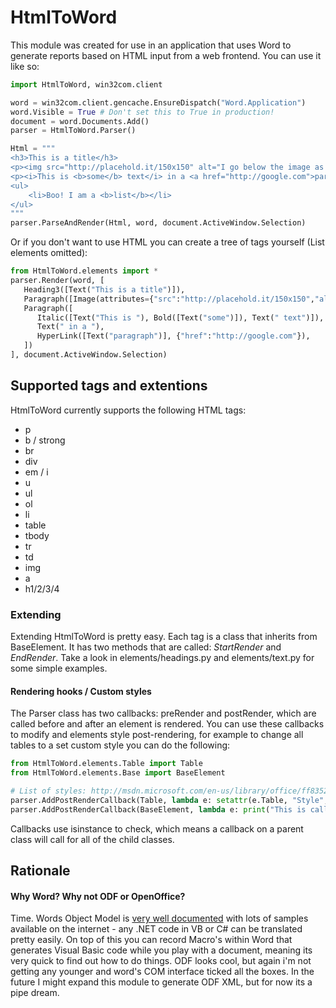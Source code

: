 HtmlToWord
===
This module was created for use in an application that uses Word to generate reports based on HTML input from a web frontend. You can use it like so:

```python
import HtmlToWord, win32com.client

word = win32com.client.gencache.EnsureDispatch("Word.Application")
word.Visible = True # Don't set this to True in production!
document = word.Documents.Add()
parser = HtmlToWord.Parser()

Html = """
<h3>This is a title</h3>
<p><img src="http://placehold.it/150x150" alt="I go below the image as a caption"></p>
<p><i>This is <b>some</b> text</i> in a <a href="http://google.com">paragraph</a></p>
<ul>
    <li>Boo! I am a <b>list</b></li>
</ul>
"""
parser.ParseAndRender(Html, word, document.ActiveWindow.Selection)
```
Or if you don't want to use HTML you can create a tree of tags yourself (List elements omitted):
```python
from HtmlToWord.elements import *
parser.Render(word, [
   Heading3([Text("This is a title")]),
   Paragraph([Image(attributes={"src":"http://placehold.it/150x150","alt":"I go below"})]),
   Paragraph([
      Italic([Text("This is "), Bold([Text("some")]), Text(" text")]),
      Text(" in a "),
      HyperLink([Text("paragraph")], {"href":"http://google.com"}),
   ])
], document.ActiveWindow.Selection)
```

## Supported tags and extentions

HtmlToWord currently supports the following HTML tags:
 * p
 * b / strong
 * br
 * div
 * em / i
 * u
 * ul
 * ol
 * li
 * table
 * tbody
 * tr
 * td
 * img
 * a
 * h1/2/3/4

### Extending
Extending HtmlToWord is pretty easy. Each tag is a class that inherits from BaseElement. It has two methods that are called: *StartRender* and *EndRender*. Take a look in elements/headings.py and elements/text.py for some simple examples.

#### Rendering hooks / Custom styles
The Parser class has two callbacks: preRender and postRender, which are called before and after an element is rendered.
You can use these callbacks to modify and elements style post-rendering, for example to change all tables to a set custom style you can do the following:

```python
from HtmlToWord.elements.Table import Table
from HtmlToWord.elements.Base import BaseElement

# List of styles: http://msdn.microsoft.com/en-us/library/office/ff835210(v=office.14).aspx
parser.AddPostRenderCallback(Table, lambda e: setattr(e.Table, "Style", constants.wdSomeTableStyleHere))
parser.AddPostRenderCallback(BaseElement, lambda e: print("This is called for every element"))
```

Callbacks use isinstance to check, which means a callback on a parent class will call for all of the child classes.

## Rationale
#### Why Word? Why not ODF or OpenOffice?
Time. Words Object Model is [very well documented](http://msdn.microsoft.com/en-us/library/ff837519) with lots of samples available on the internet - any .NET code in VB or C# can be translated pretty easily. On top of this you can record Macro's within Word that generates Visual Basic code while you play with a document, meaning its very quick to find out how to do things. ODF looks cool, but again i'm not getting any younger and word's COM interface ticked all the boxes. In the future I might expand this module to generate ODF XML, but for now its a pipe dream.
